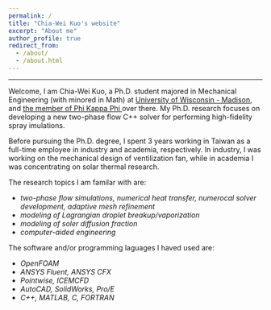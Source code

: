 ```yaml
---
permalink: /
title: "Chia-Wei Kuo's website"
excerpt: "About me"
author_profile: true
redirect_from: 
  - /about/
  - /about.html
---
```

------
Welcome, I am Chia-Wei Kuo, a Ph.D. student majored in Mechanical Engineering (with minored in Math) at [University of Wisconsin - Madison](https://www.wisc.edu/), and [the member of Phi Kappa Phi ](https://phikappaphi.advising.wisc.edu/) over there. My Ph.D. research focuses on developing a new two-phase flow C++ solver for performing high-fidelity spray imulations. 

Before pursuing the Ph.D. degree, I spent 3 years working in Taiwan as a full-time employee in industry and academia, respectively. In industry, I was working on the mechanical design of ventilization fan, while in academia I was concentrating on solar thermal research. 

The research topics I am familar with are:
- _two-phase flow simulations, numerical heat transfer, numerocal solver development, adaptive mesh refinement_
- _modeling of Lagrangian droplet breakup/vaporization_
- _modeling of soler diffusion fraction_
- _computer-aided engineering_

The software and/or programming laguages I haved used are:
- _OpenFOAM_
- _ANSYS Fluent, ANSYS CFX_
- _Pointwise, ICEMCFD_ 
- _AutoCAD, SolidWorks, Pro/E_
- _C++, MATLAB, C, FORTRAN_
